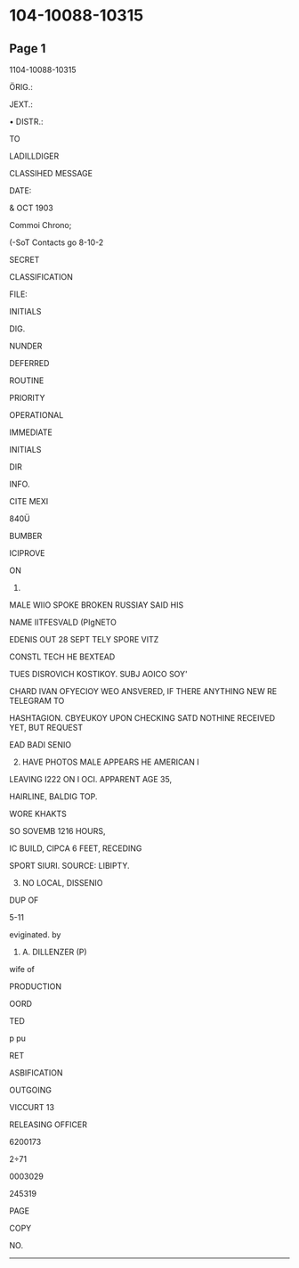 # 104-10088-10315

## Page 1

1104-10088-10315

ÖRIG.:

JEXT.:

• DISTR.:

TO

LADILLDIGER

CLASSIHED MESSAGE

DATE:

& OCT 1903

Commoi Chrono;

(-SoT Contacts go 8-10-2

SECRET

CLASSIFICATION

FILE:

INITIALS

DIG.

NUNDER

DEFERRED

ROUTINE

PRIORITY

OPERATIONAL

IMMEDIATE

INITIALS

DIR

INFO.

CITE MEXI

840Ü

BUMBER

ICIPROVE

ON

1.

MALE WIIO SPOKE BROKEN RUSSIAY SAID HIS

NAME IITFESVALD (PIgNETO

EDENIS OUT 28 SEPT TELY SPORE VITZ

CONSTL TECH HE BEXTEAD

TUES DISROVICH KOSTIKOY. SUBJ AOICO SOY'

CHARD IVAN OFYECIOY WEO ANSVERED, IF THERE ANYTHING NEW RE TELEGRAM TO

HASHTAGION. CBYEUKOY UPON CHECKING SATD NOTHINE RECEIVED YET, BUT REQUEST

EAD BADI SENIO

2. HAVE PHOTOS MALE APPEARS HE AMERICAN I

LEAVING I222 ON I OCI. APPARENT AGE 35,

HAIRLINE, BALDIG TOP.

WORE KHAKTS

SO SOVEMB 1216 HOURS,

IC BUILD, CIPCA 6 FEET, RECEDING

SPORT SIURI. SOURCE: LIBIPTY.

3. NO LOCAL, DISSENIO

DUP OF

5-11

eviginated. by

1. A. DILLENZER (P)

wife of

PRODUCTION

OORD

TED

p pu

RET

ASBIFICATION

OUTGOING

VICCURT 13

RELEASING OFFICER

6200173

2÷71

0003029

245319

PAGE

COPY

NO.

---

